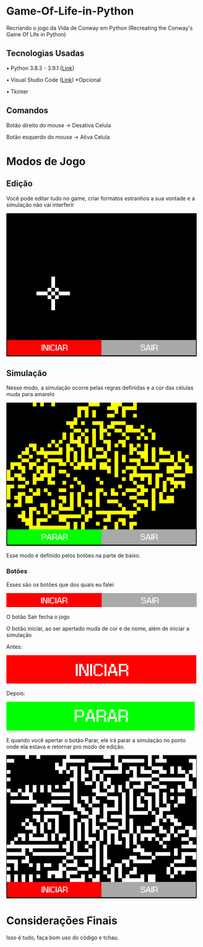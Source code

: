 # Game-Of-Life-in-Python
Recriando o jogo da Vida de Conway em Python (Recreating the Conway's Game Of Life in Python)

## Tecnologias Usadas
• Python 3.8.3 - 3.9.1 ([Link](https://www.python.org/))

• Visual Studio Code ([Link](https://code.visualstudio.com/)) *Opcional

• Tkinter

## Comandos

Botão direito do mouse → Desativa Celula

Botão esquerdo do mouse → Ativa Celula

# Modos de Jogo

## Edição

Você pode editar tudo no game, criar formatos estranhos a sua vontade e a simulação não vai interferir

![ImagemEdicao](https://github.com/budes/Game-Of-Life-in-Python/blob/main/Imagens/1.png)

## Simulação

Nesse modo, a simulação ocorre pelas regras definidas e a cor das células muda para amarelo

![ImagemSimulacao](https://github.com/budes/Game-Of-Life-in-Python/blob/main/Imagens/2.png)

Esse modo é definido pelos botões na parte de baixo.

### Botões

Esses são os botões que dos quais eu falei

![ImagemBotoes](https://github.com/budes/Game-Of-Life-in-Python/blob/main/Imagens/6.png)

O botão Sair fecha o jogo

O botão iniciar, ao ser apertado muda de cor e de nome, além de iniciar a simulação

Antes:

![ImagemBotoes](https://github.com/budes/Game-Of-Life-in-Python/blob/main/Imagens/4.png)

Depois:

![ImagemBotoes](https://github.com/budes/Game-Of-Life-in-Python/blob/main/Imagens/5.png)

E quando você apertar o botão Parar, ele irá parar a simulação no ponto onde ela estava e retornar pro modo de edição.

![ImagemBotoes](https://github.com/budes/Game-Of-Life-in-Python/blob/main/Imagens/3.png)

# Considerações Finais

Isso é tudo, faça bom uso do código e tchau.

